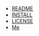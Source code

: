 
+ [README](index.html?main=README.md)
+ [INSTALL](index.html?main=INSTALL.md)
+ [LICENSE](index.html?main=LICENSE)
+ [Me](http://rsdoiel.github.io)

